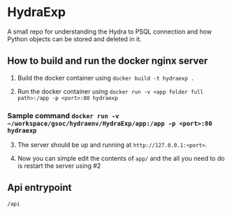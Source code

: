# HydraExp

A small repo for understanding the Hydra to PSQL connection and how Python objects can be stored and deleted in it.

## How to build and run the docker nginx server

1. Build the docker container using `docker build -t hydraexp .`

2. Run the docker container using `docker run -v <app folder full path>:/app -p <port>:80 hydraexp`

  ### Sample command `docker run -v ~/workspace/gsoc/hydraenv/HydraExp/app:/app -p <port>:80 hydraexp`

3. The server should be up and running at `http://127.0.0.1:<port>`.

4. Now you can simple edit the contents of `app/` and the all you need to do is restart the server using #2

## Api entrypoint

`/api`
